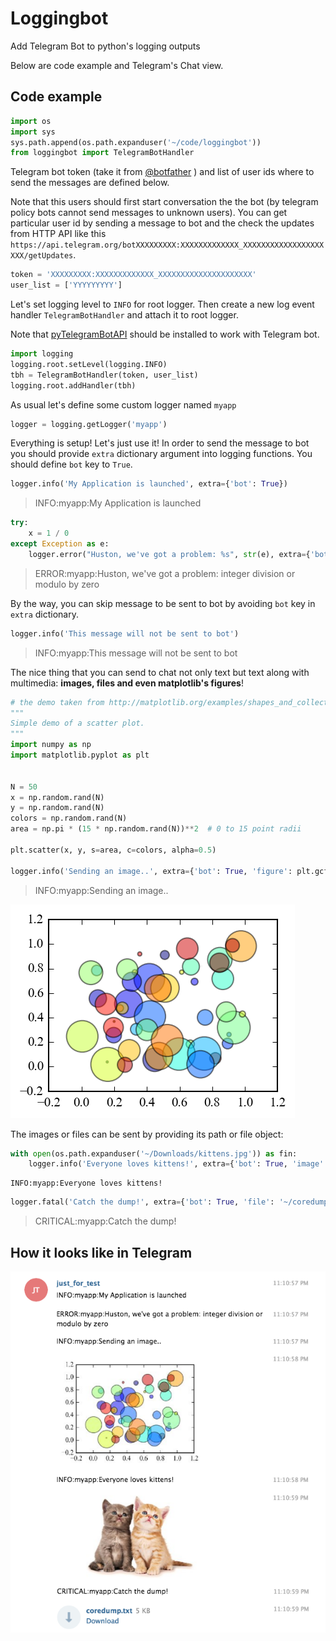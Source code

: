 # Loggingbot
Add Telegram Bot to python's logging outputs

Below are code example and Telegram's Chat view.

## Code example

```python
import os 
import sys
sys.path.append(os.path.expanduser('~/code/loggingbot'))
from loggingbot import TelegramBotHandler
```

Telegram bot token (take it from [@botfather](https://telegram.me/botfather) ) and list of user ids where to send the messages are defined below. 

Note that this users should first start conversation the the bot (by telegram policy bots cannot send messages to unknown users). You can get particular user id by sending a message to bot and the check the updates from HTTP API like this `https://api.telegram.org/botXXXXXXXXX:XXXXXXXXXXXXX_XXXXXXXXXXXXXXXXXXXXX/getUpdates`.


```python
token = 'XXXXXXXXX:XXXXXXXXXXXXX_XXXXXXXXXXXXXXXXXXXXX'
user_list = ['YYYYYYYYY']
```

Let's set logging level to `INFO` for root logger. Then create a new log event handler `TelegramBotHandler` and attach it to root logger.

Note that [pyTelegramBotAPI](https://github.com/eternnoir/pyTelegramBotAPI) should be installed to
work with Telegram bot.


```python
import logging
logging.root.setLevel(logging.INFO)
tbh = TelegramBotHandler(token, user_list)
logging.root.addHandler(tbh)
```

As usual let's define some custom logger named `myapp`


```python
logger = logging.getLogger('myapp')
```

Everything is setup! Let's just use it! In order to send the message to bot you should provide `extra` dictionary argument into logging functions. You should define `bot` key to `True`.


```python
logger.info('My Application is launched', extra={'bot': True})
```

> INFO:myapp:My Application is launched



```python
try:
    x = 1 / 0
except Exception as e:
    logger.error("Huston, we've got a problem: %s", str(e), extra={'bot': True})
```

> ERROR:myapp:Huston, we've got a problem: integer division or modulo by zero


By the way, you can skip message to be sent to bot by avoiding `bot` key in `extra` dictionary.


```python
logger.info('This message will not be sent to bot')
```

> INFO:myapp:This message will not be sent to bot


The nice thing that you can send to chat not only text but text along with multimedia: **images, files and even matplotlib's figures**!


```python
# the demo taken from http://matplotlib.org/examples/shapes_and_collections/scatter_demo.html
"""
Simple demo of a scatter plot.
"""
import numpy as np
import matplotlib.pyplot as plt


N = 50
x = np.random.rand(N)
y = np.random.rand(N)
colors = np.random.rand(N)
area = np.pi * (15 * np.random.rand(N))**2  # 0 to 15 point radii

plt.scatter(x, y, s=area, c=colors, alpha=0.5)

logger.info('Sending an image..', extra={'bot': True, 'figure': plt.gcf()})
```

> INFO:myapp:Sending an image..



![png](files/output_13_1.png)


The images or files can be sent by providing its path or file object:


```python
with open(os.path.expanduser('~/Downloads/kittens.jpg')) as fin:
    logger.info('Everyone loves kittens!', extra={'bot': True, 'image': fin})
```

    INFO:myapp:Everyone loves kittens!



```python
logger.fatal('Catch the dump!', extra={'bot': True, 'file': '~/coredump.txt'})
```

> CRITICAL:myapp:Catch the dump!


## How it looks like in Telegram

![png](files/example.png)
